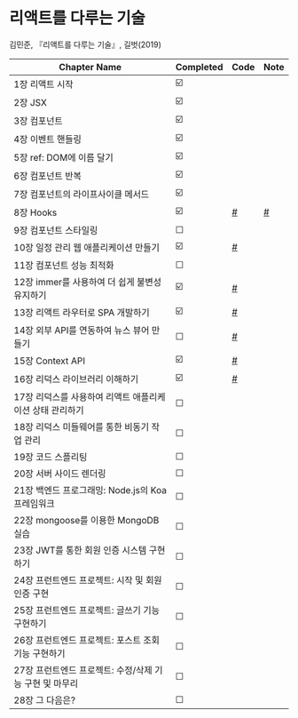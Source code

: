 # 리액트를 다루는 기술

김민준, 『리액트를 다루는 기술』, 길벗(2019)

| Chapter Name                                             | Completed | Code                                                                       | Note                                                                            |
| -------------------------------------------------------- | --------- | -------------------------------------------------------------------------- | ------------------------------------------------------------------------------- |
| 1장 리액트 시작                                          | ☑️        |                                                                            |                                                                                 |
| 2장 JSX                                                  | ☑️        |                                                                            |                                                                                 |
| 3장 컴포넌트                                             | ☑️        |                                                                            |                                                                                 |
| 4장 이벤트 핸들링                                        | ☑️        |                                                                            |                                                                                 |
| 5장 ref: DOM에 이름 달기                                 | ☑️        |                                                                            |                                                                                 |
| 6장 컴포넌트 반복                                        | ☑️        |                                                                            |                                                                                 |
| 7장 컴포넌트의 라이프사이클 메서드                       | ☑️        |                                                                            |                                                                                 |
| 8장 Hooks                                                | ☑️        | [#](https://github.com/Dogdriip/learning-react/tree/main/hooks-tutorial)   | [#](https://github.com/Dogdriip/learning-react/issues/1#issuecomment-798569574) |
| 9장 컴포넌트 스타일링                                    | ☐         |
| 10장 일정 관리 웹 애플리케이션 만들기                    | ☑️        | [#](https://github.com/Dogdriip/learning-react/tree/main/todo-app)         |                                                                                 |
| 11장 컴포넌트 성능 최적화                                | ☐         |
| 12장 immer를 사용하여 더 쉽게 불변성 유지하기            | ☑️        | [#](https://github.com/Dogdriip/learning-react/tree/main/immer-tutorial)   |
| 13장 리액트 라우터로 SPA 개발하기                        | ☑️        | [#](https://github.com/Dogdriip/learning-react/tree/main/router-tutorial)  |
| 14장 외부 API를 연동하여 뉴스 뷰어 만들기                | ☐         | [#](https://github.com/Dogdriip/learning-react/tree/main/news-viewer)      |
| 15장 Context API                                         | ☑️        | [#](https://github.com/Dogdriip/learning-react/tree/main/context-tutorial) |
| 16장 리덕스 라이브러리 이해하기                          | ☑️        | [#](https://github.com/Dogdriip/learning-react/tree/main/vanilla-redux)    |
| 17장 리덕스를 사용하여 리액트 애플리케이션 상태 관리하기 | ☐         |
| 18장 리덕스 미들웨어를 통한 비동기 작업 관리             | ☐         |
| 19장 코드 스플리팅                                       | ☐         |
| 20장 서버 사이드 렌더링                                  | ☐         |
| 21장 백엔드 프로그래밍: Node.js의 Koa 프레임워크         | ☐         |
| 22장 mongoose를 이용한 MongoDB 실습                      | ☐         |
| 23장 JWT를 통한 회원 인증 시스템 구현하기                | ☐         |
| 24장 프런트엔드 프로젝트: 시작 및 회원 인증 구현         | ☐         |
| 25장 프런트엔드 프로젝트: 글쓰기 기능 구현하기           | ☐         |
| 26장 프런트엔드 프로젝트: 포스트 조회 기능 구현하기      | ☐         |
| 27장 프런트엔드 프로젝트: 수정/삭제 기능 구현 및 마무리  | ☐         |
| 28장 그 다음은?                                          | ☐         |
